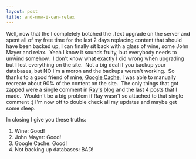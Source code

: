 ```yaml
---
layout: post
title: and-now-i-can-relax
---
```

Well, now that the I completely botched the .Text upgrade on the server
and spent all of my free time for the last 2 days replacing content that
should have been backed up, I can finally sit back with a glass of wine,
some John Mayer and relax.  Yeah I know it sounds fruity, but everybody
needs to unwind somehow.  I don't know what exactly I did wrong when
upgrading but I lost everything on the site.  Not a big deal if you
backup your databases, but NO I'm a moron and the backups weren't
working.  So thanks to a good friend of mine, [Google
Cache](http://www.google.com), I was able to manually recreate about 90%
of the content on the site.  The only things that got zapped were a
single comment in [Ray's blog](http://blogs.geekdojo.net/jez) and the
last 4 posts that I made.  Wouldn't be a big problem if Ray wasn't so
attached to that single comment :) I'm now off to double check all my
updates and maybe get some sleep.

In closing I give you these truths:

1.  Wine: Good!
2.  John Mayer: Good!
3.  Google Cache: Good!
4.  Not backing up databases: BAD!

 
